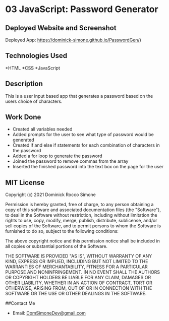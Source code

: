 # 03 JavaScript: Password Generator

## Deployed Website and Screenshot

Deployed App: https://dominick-simone.github.io/PasswordGen/)

## Technologies Used

*HTML
*CSS
*JavaScript

## Description
This is a user input based app that generates a password based on the users choice of characters.

## Work Done

* Created all variables needed
* Added prompts for the user to see what type of password would be generated
* Created if and else if statements for each combination of characters in the password
* Added a for loop to generate the password
* Joined the password to remove commas from the array
* Inserted the finished password into the text box on the page for the user

## MIT License

Copyright (c) 2021 Dominick Rocco Simone

Permission is hereby granted, free of charge, to any person obtaining a copy of this software and associated documentation files (the "Software"), to deal in the Software without restriction, including without limitation the rights to use, copy, modify, merge, publish, distribute, sublicense, and/or sell copies of the Software, and to permit persons to whom the Software is furnished to do so, subject to the following conditions:

The above copyright notice and this permission notice shall be included in all copies or substantial portions of the Software.

THE SOFTWARE IS PROVIDED "AS IS", WITHOUT WARRANTY OF ANY KIND, EXPRESS OR IMPLIED, INCLUDING BUT NOT LIMITED TO THE WARRANTIES OF MERCHANTABILITY, FITNESS FOR A PARTICULAR PURPOSE AND NONINFRINGEMENT. IN NO EVENT SHALL THE AUTHORS OR COPYRIGHT HOLDERS BE LIABLE FOR ANY CLAIM, DAMAGES OR OTHER LIABILITY, WHETHER IN AN ACTION OF CONTRACT, TORT OR OTHERWISE, ARISING FROM, OUT OF OR IN CONNECTION WITH THE SOFTWARE OR THE USE OR OTHER DEALINGS IN THE SOFTWARE.

##Contact Me 
* Email: DomSimoneDev@gmail.com
